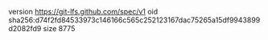 version https://git-lfs.github.com/spec/v1
oid sha256:d74f2fd84533973c146166c565c252123167dac75265a15df9943899d2082fd9
size 8775
